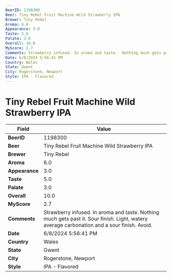 ```yaml
---
BeerID: 1198300
Beer: Tiny Rebel Fruit Machine Wild Strawberry IPA
Brewer: Tiny Rebel
Aroma: 6.0
Appearance: 3.0
Taste: 5.0
Palate: 3.0
Overall: 10.0
MyScore: 2.7
Comments: Strawberry infused. In aroma and taste.  Nothing much gets past it. Sour finish.  Light,  watery average carbonation and a sour finish.  Avoid.
Date: 6/8/2024 5:56:41 PM
Country: Wales
State: Gwent
City: Rogerstone, Newport
Style: IPA - Flavored
---
```


# Tiny Rebel Fruit Machine Wild Strawberry IPA

| Field         | Value |
|---------------|-------|
| **BeerID** | 1198300 |
| **Beer** | Tiny Rebel Fruit Machine Wild Strawberry IPA |
| **Brewer** | Tiny Rebel |
| **Aroma** | 6.0 |
| **Appearance** | 3.0 |
| **Taste** | 5.0 |
| **Palate** | 3.0 |
| **Overall** | 10.0 |
| **MyScore** | 2.7 |
| **Comments** | Strawberry infused. In aroma and taste.  Nothing much gets past it. Sour finish.  Light,  watery average carbonation and a sour finish.  Avoid.  |
| **Date** | 6/8/2024 5:56:41 PM |
| **Country** | Wales |
| **State** | Gwent |
| **City** | Rogerstone, Newport |
| **Style** | IPA - Flavored |
